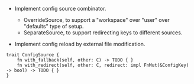 * Implement config source combinator.
    - OverrideSource, to support a "workspace" over "user" over "defaults" type of setup.
    - SeparateSource, to support redirecting keys to different sources.

* Implement config reload by external file modification.

```
trait ConfigSource {
    fn with_fallback(self, other: C) -> TODO { }
    fn with_redirect(self, other: C, redirect: impl FnMut(&ConfigKey) -> bool) -> TODO { }
}
```